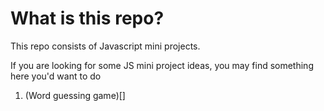 # What is this repo?


This repo consists of Javascript mini projects.

If you are looking for some JS mini project ideas, you may find something here you'd want to do


1. (Word guessing game)[]